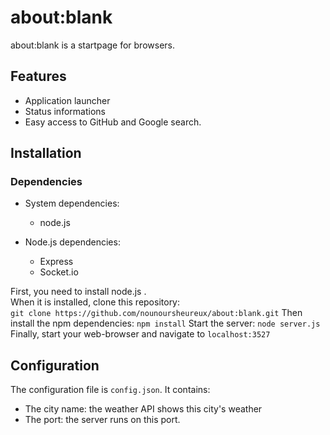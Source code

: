 # about:blank

about:blank is a startpage for browsers. 

## Features

- Application launcher
- Status informations
- Easy access to GitHub and Google search.

## Installation

### Dependencies

- System dependencies: 
  * node.js

- Node.js dependencies: 
  * Express
  * Socket.io

First, you need to install node.js .      
When it is installed, clone this repository:     
`git clone https://github.com/nounoursheureux/about:blank.git`
Then install the npm dependencies: 
`npm install`
Start the server: 
`node server.js`
Finally, start your web-browser and navigate to `localhost:3527`

## Configuration

The configuration file is `config.json`. It contains:     
- The city name: the weather API shows this city's weather
- The port: the server runs on this port. 
